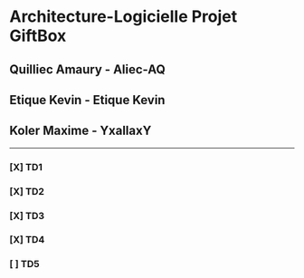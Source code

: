 # Architecture-Logicielle Projet GiftBox

## Quilliec Amaury - Aliec-AQ
## Etique Kevin - Etique Kevin
## Koler Maxime - YxallaxY

***

### [X] TD1
### [X] TD2
### [X] TD3
### [X] TD4
### [ ] TD5
